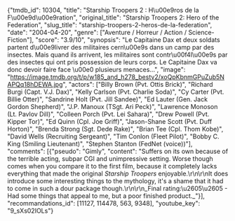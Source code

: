 {"tmdb_id": 10304, "title": "Starship Troopers 2 : H\u00e9ros de la F\u00e9d\u00e9ration", "original_title": "Starship Troopers 2: Hero of the Federation", "slug_title": "starship-troopers-2-heros-de-la-federation", "date": "2004-04-20", "genre": ["Aventure / Horreur / Action / Science-Fiction"], "score": "3.9/10", "synopsis": "Le Capitaine Dax et deux soldats partent d\u00e9livrer des militaires cern\u00e9s dans un camp par des insectes. Mais quand ils arrivent, les militaires sont contr\u00f4l\u00e9s par des insectes qui ont pris possession de leurs corps. Le Capitaine Dax va donc devoir faire face \u00e0 plusieurs menaces...", "image": "https://image.tmdb.org/t/p/w185_and_h278_bestv2/xoQpKbnmGPuZub5NAPQq18hDEWA.jpg", "actors": ["Billy Brown (Pvt. Ottis Brick)", "Richard Burgi (Capt. V.J. Dax)", "Kelly Carlson (Pvt. Charlie Soda)", "Cy Carter (Pvt. Billie Otter)", "Sandrine Holt (Pvt. Jill Sandee)", "Ed Lauter (Gen. Jack Gordon Shepherd)", "J.P. Manoux (TSgt. Ari Peck)", "Lawrence Monoson (Lt. Pavlov Dill)", "Colleen Porch (Pvt. Lei Sahara)", "Drew Powell (Pvt. Kipper Tor)", "Ed Quinn (Cpl. Joe Griff)", "Jason-Shane Scott (Pvt. Duff Horton)", "Brenda Strong (Sgt. Dede Rake)", "Brian Tee (Cpl. Thom Kobe)", "David Wells (Recruiting Sergeant)", "Tim Conlon (Fleet Pilot)", "Bobby C. King (Smiling Lieutenant)", "Stephen Stanton (FedNet (voice))"], "comments": [{"pseudo": "Gimly", "content": "Suffers on its own because of the terrible acting, subpar CGI and unimpressive setting. Worse though comes when you compare it to the first film, because it completely lacks everything that made the original _Starship Troopers_ enjoyable.\r\n\r\nIt does introduce some interesting things to the mythology, it's a shame that it had to come in such a dour package though.\r\n\r\n_Final rating:\u2605\u2605 - Had some things that appeal to me, but a poor finished product._"}], "recommandations_id": [11127, 114478, 563, 9348], "youtube_key": "9_sXs02IOLs"}